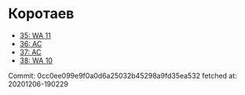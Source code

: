 # Коротаев
- [35: WA 11](35.md)
- [36: AC](36.md)
- [37: AC](37.md)
- [38: WA 10](38.md)

Commit: 0cc0ee099e9f0a0d6a25032b45298a9fd35ea532
 fetched at: 20201206-190229
